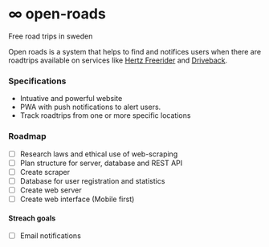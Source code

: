 # ∞ open-roads
Free road trips in sweden

Open roads is a system that helps to find and notifices users when there are roadtrips available on services like [Hertz Freerider](https://hertzfreerider.se) and [Driveback](https://driveback.se).

### Specifications

* Intuative and powerful website
* PWA with push notifications to alert users.
* Track roadtrips from one or more specific locations

### Roadmap

- [ ] Research laws and ethical use of web-scraping
- [ ] Plan structure for server, database and REST API
- [ ] Create scraper
- [ ] Database for user registration and statistics
- [ ] Create web server
- [ ] Create web interface (Mobile first)

#### Streach goals

- [ ] Email notifications

